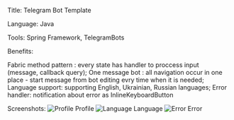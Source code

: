 Title: Telegram Bot Template

Language: Java

Tools: Spring Framework, TelegramBots

Benefits: 

Fabric method pattern : every state has handler to proccess input (message, callback query);
One message bot : all navigation occur in one place - start message from bot editing evry time when it is needed;
Language support: supporting English, Ukrainian, Russian languages;
Error handler: notification about error as InlineKeyboardButton

Screenshots: 
![Profile](https://github.com/m-tsybulskyi-git/telegram-bot-template/blob/master/src/main/resources/static/images/profile.png)
Profile 
![Language](https://github.com/m-tsybulskyi-git/telegram-bot-template/blob/master/src/main/resources/static/images/language.png)
Language
![Error](https://github.com/m-tsybulskyi-git/telegram-bot-template/blob/master/src/main/resources/static/images/error.png)
Error



